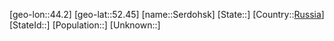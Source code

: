 ﻿---
location: [52.45,44.2]
type: City
tags:
- geo/City


SpocWebEntityId: 34209
isDeleted: false
confidential: public

---
[geo-lon::44.2]
[geo-lat::52.45]
[name::Serdohsk]
[State::]
[Country::[Russia](geo/Continent/Europe/Russia.md)]
[StateId::]
[Population::]
[Unknown::]

